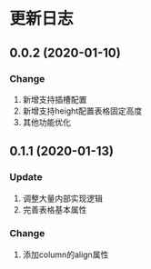 # 更新日志

## 0.0.2 (2020-01-10)

### Change

1. 新增支持插槽配置
2. 新增支持height配置表格固定高度
3. 其他功能优化

## 0.1.1 (2020-01-13)

### Update
1. 调整大量内部实现逻辑
2. 完善表格基本属性

### Change
1. 添加column的align属性




